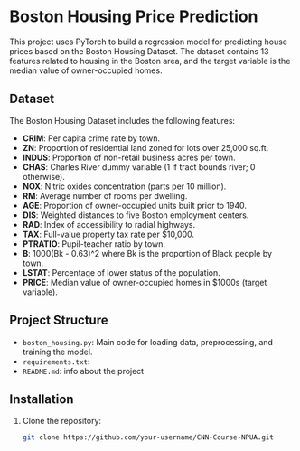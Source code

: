 # Boston Housing Price Prediction

This project uses PyTorch to build a regression model for predicting house prices based on the Boston Housing Dataset. The dataset contains 13 features related to housing in the Boston area, and the target variable is the median value of owner-occupied homes.

## Dataset
The Boston Housing Dataset includes the following features:
- **CRIM**: Per capita crime rate by town.
- **ZN**: Proportion of residential land zoned for lots over 25,000 sq.ft.
- **INDUS**: Proportion of non-retail business acres per town.
- **CHAS**: Charles River dummy variable (1 if tract bounds river; 0 otherwise).
- **NOX**: Nitric oxides concentration (parts per 10 million).
- **RM**: Average number of rooms per dwelling.
- **AGE**: Proportion of owner-occupied units built prior to 1940.
- **DIS**: Weighted distances to five Boston employment centers.
- **RAD**: Index of accessibility to radial highways.
- **TAX**: Full-value property tax rate per $10,000.
- **PTRATIO**: Pupil-teacher ratio by town.
- **B**: 1000(Bk - 0.63)^2 where Bk is the proportion of Black people by town.
- **LSTAT**: Percentage of lower status of the population.
- **PRICE**: Median value of owner-occupied homes in $1000s (target variable).

## Project Structure
- `boston_housing.py`: Main code for loading data, preprocessing, and training the model.
- `requirements.txt`: 
- `README.md`: info about the project



## Installation
1. Clone the repository:
   ```bash
   git clone https://github.com/your-username/CNN-Course-NPUA.git